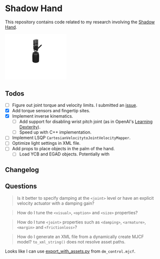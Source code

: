 # Shadow Hand

This repository contains code related to my research involving the [Shadow Hand](https://www.shadowrobot.com/).

<img src="./assets/teaser.gif" width="40%"/>

## Todos

- [ ] Figure out joint torque and velocity limits. I submitted an [issue](https://github.com/shadow-robot/sr_core/issues/206).
- [x] Add torque sensors and fingertip sites.
- [x] Implement inverse kinematics.
    - [ ] Add support for disabling wrist pitch joint (as in OpenAI's [Learning Dexterity](https://arxiv.org/abs/1808.00177)).
    - [ ] Speed up with C++ implementation.
- [ ] Implement LSQP `CartesianVelocitytoJointVelocityMapper`.
- [ ] Optimize light settings in XML file.
- [ ] Add props to place objects in the palm of the hand.
    - [ ] Load YCB and EGAD objects. Potentially with

## Changelog


## Questions

> Is it better to specify damping at the `<joint>` level or have an explicit velocity actuator with a damping gain?

> How do I tune the `<visual>`, `<option>` and `<size>` properties?

> How do I tune `<joint>` properties such as `<damping>`, `<armature>`, `<margin>` and `<frictionloss>`?

> How do I generate an XML file from a dynamically create MJCF model? `to_xml_string()` does not resolve asset paths.

Looks like I can use [export_with_assets.py](https://github.com/deepmind/dm_control/blob/master/dm_control/mjcf/export_with_assets.py) from `dm_control.mjcf`.
